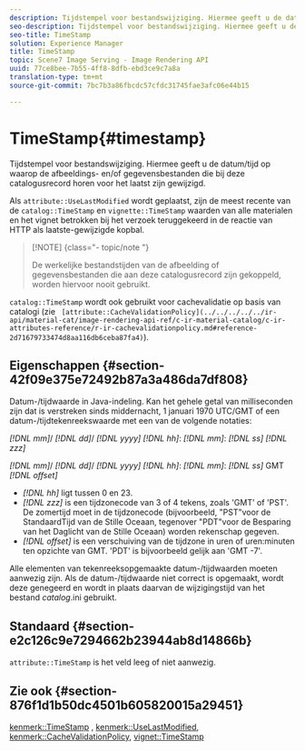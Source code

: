 ```yaml
---
description: Tijdstempel voor bestandswijziging. Hiermee geeft u de datum/tijd op waarop de afbeeldings- en/of gegevensbestanden die bij deze catalogusrecord horen voor het laatst zijn gewijzigd.
seo-description: Tijdstempel voor bestandswijziging. Hiermee geeft u de datum/tijd op waarop de afbeeldings- en/of gegevensbestanden die bij deze catalogusrecord horen voor het laatst zijn gewijzigd.
seo-title: TimeStamp
solution: Experience Manager
title: TimeStamp
topic: Scene7 Image Serving - Image Rendering API
uuid: 77ce8bee-7b55-4ff8-8dfb-ebd3ce9c7a8a
translation-type: tm+mt
source-git-commit: 7bc7b3a86fbcdc57cfdc31745fae3afc06e44b15

---
```



# TimeStamp{#timestamp}

Tijdstempel voor bestandswijziging. Hiermee geeft u de datum/tijd op waarop de afbeeldings- en/of gegevensbestanden die bij deze catalogusrecord horen voor het laatst zijn gewijzigd.

Als `attribute::UseLastModified` wordt geplaatst, zijn de meest recente van de `catalog::TimeStamp` en `vignette::TimeStamp` waarden van alle materialen en het vignet betrokken bij het verzoek teruggekeerd in de reactie van HTTP als laatste-gewijzigde kopbal.

>[!NOTE] {class=&quot;- topic/note &quot;}
>
>De werkelijke bestandstijden van de afbeelding of gegevensbestanden die aan deze catalogusrecord zijn gekoppeld, worden hiervoor nooit gebruikt.

`catalog::TimeStamp` wordt ook gebruikt voor cachevalidatie op basis van catalogi (zie ` [attribute::CacheValidationPolicy](../../../../../ir-api/material-cat/image-rendering-api-ref/c-ir-material-catalog/c-ir-attributes-reference/r-ir-cachevalidationpolicy.md#reference-2d71679733474d8aa116db6ceba87fa4)`).

## Eigenschappen {#section-42f09e375e72492b87a3a486da7df808}

Datum-/tijdwaarde in Java-indeling. Kan het gehele getal van milliseconden zijn dat is verstreken sinds middernacht, 1 januari 1970 UTC/GMT of een datum-/tijdtekenreekswaarde met een van de volgende notaties:

*[!DNL mm]*/ *[!DNL dd]*/ *[!DNL yyyy]* *[!DNL hh]*: *[!DNL mm]*: *[!DNL ss]* *[!DNL zzz]*

*[!DNL mm]*/ *[!DNL dd]*/ *[!DNL yyyy]* *[!DNL hh]*: *[!DNL mm]*: *[!DNL ss]* GMT *[!DNL offset]*

* *[!DNL hh]* ligt tussen 0 en 23.
* *[!DNL zzz]* is een tijdzonecode van 3 of 4 tekens, zoals &#39;GMT&#39; of &#39;PST&#39;. De zomertijd moet in de tijdzonecode (bijvoorbeeld, &quot;PST&quot;voor de StandaardTijd van de Stille Oceaan, tegenover &quot;PDT&quot;voor de Besparing van het Daglicht van de Stille Oceaan) worden rekenschap gegeven.
* *[!DNL offset]* is een verschuiving van de tijdzone in uren of uren:minuten ten opzichte van GMT. &#39;PDT&#39; is bijvoorbeeld gelijk aan &#39;GMT -7&#39;.

Alle elementen van tekenreeksopgemaakte datum-/tijdwaarden moeten aanwezig zijn. Als de datum-/tijdwaarde niet correct is opgemaakt, wordt deze genegeerd en wordt in plaats daarvan de wijzigingstijd van het bestand *catalog*.ini gebruikt.

## Standaard {#section-e2c126c9e7294662b23944ab8d14866b}

`attribute::TimeStamp` is het veld leeg of niet aanwezig.

## Zie ook {#section-876f1d1b50dc4501b605820015a29451}

[kenmerk::TimeStamp](../../../../../ir-api/material-cat/image-rendering-api-ref/c-ir-material-catalog/c-ir-attributes-reference/r-ir-timestamp.md#reference-8373ad4ee03d4e4b9a8fc96cf42b3181) , [kenmerk::UseLastModified](../../../../../ir-api/material-cat/image-rendering-api-ref/c-ir-material-catalog/c-ir-attributes-reference/r-ir-uselastmodified.md#reference-d2ab628c9e004fedbd38324866dbca1d), [kenmerk::CacheValidationPolicy](../../../../../ir-api/material-cat/image-rendering-api-ref/c-ir-material-catalog/c-ir-attributes-reference/r-ir-cachevalidationpolicy.md#reference-2d71679733474d8aa116db6ceba87fa4), [vignet::TimeStamp](../../../../../ir-api/material-cat/image-rendering-api-ref/c-ir-material-catalog/c-ir-vignette-map-reference/r-ir-timestamp-vignette.md#reference-d57cdd40a6a645d199dbb1d56cc85bc1)
